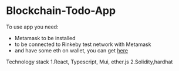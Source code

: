 # Blockchain-Todo-App

To use app you need:
- Metamask to be installed
- to be connected to Rinkeby test network with Metamask
- and have some eth on wallet, you can get [here](https://faucets.chain.link/rinkeby)

Technology stack
1.React, Typescript, Mui, ether.js
2.Solidity,hardhat
